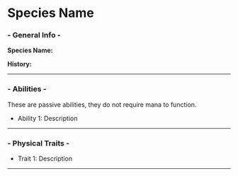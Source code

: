# Species Name

### - General Info -

**Species Name:** 

**History:**

---
### - Abilities -
These are passive abilities, they do not require mana to function.
- Ability 1: Description

---
### - Physical Traits -
- Trait 1: Description

---






